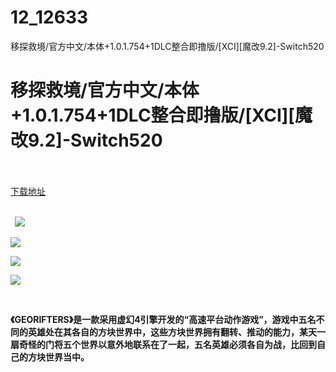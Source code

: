 # 12_12633
移探救境/官方中文/本体+1.0.1.754+1DLC整合即撸版/[XCI][魔改9.2]-Switch520
# 移探救境/官方中文/本体+1.0.1.754+1DLC整合即撸版/[XCI][魔改9.2]-Switch520
 <br/></br>
[下载地址](https://www.switch520.cc/article/12633 "下载地址")
<br/></br>

<p><strong>&nbsp; <img src="https://www.switch520.cc/muke_img/upload_art_editor_20210418-1_9e3c75fc022152f794fbece9d6f6fd8d.jpg"> </strong></p>
<p><strong><img src="https://www.switch520.cc/muke_img/upload_art_editor_20210418-1_6aabf85a69f7caf78a6051be1a2b7c2d.jpg"></strong></p>
<p><strong><img src="https://www.switch520.cc/muke_img/upload_art_editor_20210418-1_33fab3791591aab88f006f7f6b165ceb.jpg"></strong></p>
<p><strong><img src="https://www.switch520.cc/muke_img/upload_art_editor_20210418-1_d2cf79efc25fc219b8ddcb1002ef53ee.jpg"></strong></p>
<p><strong>&nbsp;</strong></p>
<p><strong>《GEORIFTERS》是一款采用虚幻4引擎开发的“高速平台动作游戏”，游戏中五名不同的英雄处在其各自的方块世界中，这些方块世界拥有翻转、推动的能力，某天一扇奇怪的门将五个世界以意外地联系在了一起，五名英雄必须各自为战，比回到自己的方块世界当中。</strong></p>
<p>&nbsp;</p>
